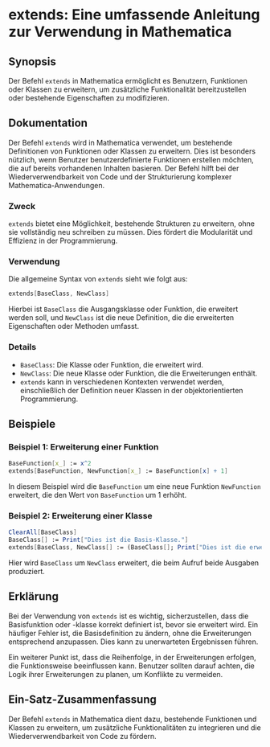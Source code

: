 <!--
Meta Description: # extends: Eine umfassende Anleitung zur Verwendung in Mathematica ## Synopsis Der Befehl `extends` in Mathematica ermöglicht es Benutzern, Funktionen...
Meta Keywords: die, extends, der, ist, mathematica
-->

# extends: Eine umfassende Anleitung zur Verwendung in Mathematica

## Synopsis
Der Befehl `extends` in Mathematica ermöglicht es Benutzern, Funktionen oder Klassen zu erweitern, um zusätzliche Funktionalität bereitzustellen oder bestehende Eigenschaften zu modifizieren.

## Dokumentation
Der Befehl `extends` wird in Mathematica verwendet, um bestehende Definitionen von Funktionen oder Klassen zu erweitern. Dies ist besonders nützlich, wenn Benutzer benutzerdefinierte Funktionen erstellen möchten, die auf bereits vorhandenen Inhalten basieren. Der Befehl hilft bei der Wiederverwendbarkeit von Code und der Strukturierung komplexer Mathematica-Anwendungen.

### Zweck
`extends` bietet eine Möglichkeit, bestehende Strukturen zu erweitern, ohne sie vollständig neu schreiben zu müssen. Dies fördert die Modularität und Effizienz in der Programmierung.

### Verwendung
Die allgemeine Syntax von `extends` sieht wie folgt aus:

```mathematica
extends[BaseClass, NewClass]
```

Hierbei ist `BaseClass` die Ausgangsklasse oder Funktion, die erweitert werden soll, und `NewClass` ist die neue Definition, die die erweiterten Eigenschaften oder Methoden umfasst.

### Details
- `BaseClass`: Die Klasse oder Funktion, die erweitert wird.
- `NewClass`: Die neue Klasse oder Funktion, die die Erweiterungen enthält.
- `extends` kann in verschiedenen Kontexten verwendet werden, einschließlich der Definition neuer Klassen in der objektorientierten Programmierung.

## Beispiele
### Beispiel 1: Erweiterung einer Funktion
```mathematica
BaseFunction[x_] := x^2
extends[BaseFunction, NewFunction[x_] := BaseFunction[x] + 1]
```
In diesem Beispiel wird die `BaseFunction` um eine neue Funktion `NewFunction` erweitert, die den Wert von `BaseFunction` um 1 erhöht.

### Beispiel 2: Erweiterung einer Klasse
```mathematica
ClearAll[BaseClass]
BaseClass[] := Print["Dies ist die Basis-Klasse."]
extends[BaseClass, NewClass[] := (BaseClass[]; Print["Dies ist die erweiterte Klasse."])]
```
Hier wird `BaseClass` um `NewClass` erweitert, die beim Aufruf beide Ausgaben produziert.

## Erklärung
Bei der Verwendung von `extends` ist es wichtig, sicherzustellen, dass die Basisfunktion oder -klasse korrekt definiert ist, bevor sie erweitert wird. Ein häufiger Fehler ist, die Basisdefinition zu ändern, ohne die Erweiterungen entsprechend anzupassen. Dies kann zu unerwarteten Ergebnissen führen. 

Ein weiterer Punkt ist, dass die Reihenfolge, in der Erweiterungen erfolgen, die Funktionsweise beeinflussen kann. Benutzer sollten darauf achten, die Logik ihrer Erweiterungen zu planen, um Konflikte zu vermeiden.

## Ein-Satz-Zusammenfassung
Der Befehl `extends` in Mathematica dient dazu, bestehende Funktionen und Klassen zu erweitern, um zusätzliche Funktionalitäten zu integrieren und die Wiederverwendbarkeit von Code zu fördern.
